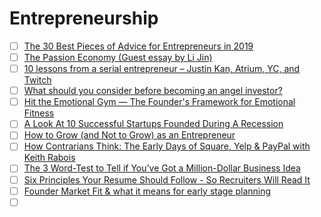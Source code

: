 # Entrepreneurship

- [ ] [The 30 Best Pieces of Advice for Entrepreneurs in 2019](https://firstround.com/review/the-30-best-pieces-of-advice-for-entrepreneurs-in-2019/)
- [ ] [The Passion Economy (Guest essay by Li Jin)](https://andrewchen.co/passion-economy/)
- [ ] [10 lessons from a serial entrepreneur – Justin Kan, Atrium, YC, and Twitch](https://andrewchen.co/serial-entrepreneur/)
- [ ] [What should you consider before becoming an angel investor?](https://e27.co/what-should-you-consider-before-becoming-an-angel-investor-20200601/)
- [ ] [Hit the Emotional Gym — The Founder's Framework for Emotional Fitness](https://firstround.com/review/hit-the-emotional-gym-the-founders-framework-for-emotional-fitness/)
- [ ] [A Look At 10 Successful Startups Founded During A Recession](https://medium.com/yought-blog/a-look-at-10-successful-startups-founded-during-a-recession-cd40e785648b)
- [ ] [How to Grow (and Not to Grow) as an Entrepreneur](https://medium.com/launchpad-publications/how-to-grow-and-not-to-grow-as-an-entrepreneur-1ee5bb77696b)
- [ ] [How Contrarians Think: The Early Days of Square, Yelp & PayPal with Keith Rabois](https://www.nfx.com/post/how-contrarians-think-with-keith-rabois/)
- [ ] [The 3 Word-Test to Tell if You’ve Got a Million-Dollar Business Idea](https://www.linkedin.com/pulse/3-word-test-tell-youve-got-million-dollar-business-idea-ryan-holmes/)
- [ ] [Six Principles Your Resume Should Follow - So Recruiters Will Read It](https://dev.to/gergelyorosz/six-principles-your-resume-should-follow-so-recruiters-will-read-it-3a0o)
- [ ] [Founder Market Fit & what it means for early stage planning](https://www.angelinvestmentnetwork.net/foundermarketfit/)
- [ ] []()
